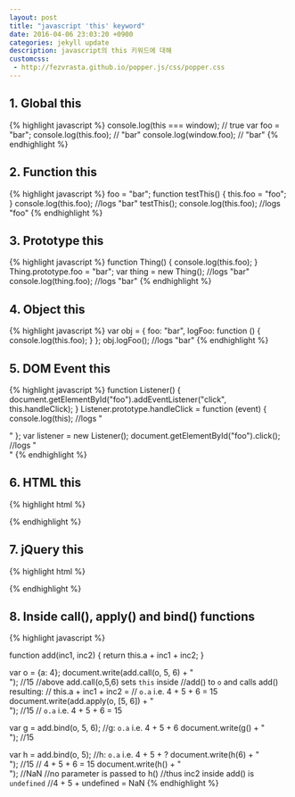```yaml
---
layout: post
title: "javascript 'this' keyword"
date: 2016-04-06 23:03:20 +0900
categories: jekyll update
description: javascript의 this 키워드에 대해
customcss:
 - http://fezvrasta.github.io/popper.js/css/popper.css
---
```


## 1. Global this

{% highlight javascript %}
console.log(this === window); // true
var foo = "bar";
console.log(this.foo); // "bar"
console.log(window.foo); // "bar"
{% endhighlight %}

## 2. Function this

{% highlight javascript %}
foo = "bar";
function testThis() {
  this.foo = "foo";
}
console.log(this.foo); //logs "bar"
testThis();
console.log(this.foo); //logs "foo"
{% endhighlight %}

## 3. Prototype this

{% highlight javascript %}
function Thing() {
  console.log(this.foo);
}
Thing.prototype.foo = "bar";
var thing = new Thing(); //logs "bar"
console.log(thing.foo);  //logs "bar"
{% endhighlight %}

## 4. Object this

{% highlight javascript %}
var obj = {
  foo: "bar",
  logFoo: function () {
    console.log(this.foo);
  }
};
obj.logFoo(); //logs "bar"
{% endhighlight %}

## 5. DOM Event this

{% highlight javascript %}
function Listener() {
  document.getElementById("foo").addEventListener("click",
    this.handleClick);
}
Listener.prototype.handleClick = function (event) {
  console.log(this); //logs "<div id="foo"></div>"
};
var listener = new Listener();
document.getElementById("foo").click(); //logs "<div id="foo"></div>"
{% endhighlight %}

## 6. HTML this

{% highlight html %}
<div id="foo" onclick="console.log(this);"></div>
<script type="text/javascript">
document.getElementById("foo").click(); //logs <div id="foo"...
</script>
{% endhighlight %}

## 7. jQuery this

{% highlight html %}
<div class="foo bar1"></div>
<div class="foo bar2"></div>
<script type="text/javascript">
$(".foo").each(function () {
  console.log(this); //logs <div class="foo...
});
$(".foo").on("click", function () {
  console.log(this); //logs <div class="foo...
});
$(".foo").each(function () {
  this.click();
});
</script>
{% endhighlight %}

## 8. Inside call(), apply() and bind() functions

{% highlight javascript %}

function add(inc1, inc2) {
  return this.a + inc1 + inc2;
}

var o = {a: 4};
document.write(add.call(o, 5, 6) + "<br />"); //15
//above add.call(o,5,6) sets `this` inside
//add() to `o` and calls add() resulting:
// this.a + inc1 + inc2 =
// `o.a` i.e. 4 + 5 + 6 = 15
document.write(add.apply(o, [5, 6]) + "<br />"); //15
// `o.a` i.e. 4 + 5 + 6 = 15

var g = add.bind(o, 5, 6);       //g: `o.a` i.e. 4 + 5 + 6
document.write(g() + "<br />");  //15

var h = add.bind(o, 5);          //h: `o.a` i.e. 4 + 5 + ?
document.write(h(6) + "<br />"); //15
// 4 + 5 + 6 = 15
document.write(h() + "<br />");  //NaN
//no parameter is passed to h()
//thus inc2 inside add() is `undefined`
//4 + 5 + undefined = NaN
{% endhighlight %}


[sample]: http://fezvrasta.github.io/popper.js/
[github]: https://github.com/FezVrasta/popper.js
